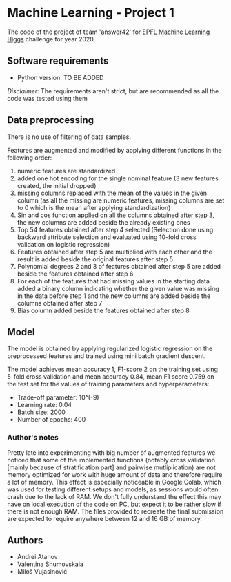 # Machine Learning - Project 1

The code of the project of team 'answer42' for [EPFL Machine Learning Higgs](https://www.aicrowd.com/challenges/epfl-machine-learning-higgs) challenge for year 2020.

## Software requirements

* Python version: TO BE ADDED

_Disclaimer_: The requirements aren't strict, but are recommended as all the code was tested using them

## Data preprocessing

There is no use of filtering of data samples.

Features are augmented and modified by applying different functions in the following order:

1. numeric features are standardized
2. added one hot encoding for the single nominal feature (3 new features created, the initial dropped)
3. missing columns replaced with the mean of the values in the given column (as all the missing are numeric features, missing columns are set to 0 which is the mean after applying standardization)
4. Sin and cos function applied on all the columns obtained after step 3, the new columns are added beside the already existing ones
5. Top 54 features obtained after step 4 selected (Selection done using backward attribute selection and evaluated using $10$-fold cross validation on logistic regression)
6. Features obtained after step 5 are multiplied with each other and the result is added beside the original features after step 5
7. Polynomial degrees 2 and 3 of features obtained after step 5 are added beside the features obtained after step 6
8. For each of the features that had missing values in the starting data added a binary column indicating whether the given value was missing in the data before step 1 and the new columns are added beside the columns obtained after step 7
9. Bias column added beside the features obtained after step 8

## Model

The model is obtained by applying regularized logistic regression on the preprocessed features and trained using mini batch gradient descent.

The model achieves mean accuracy 1, F1-score 2 on the training set using 5-fold cross validation and mean accuracy 0.84, mean F1 score 0.759 on the test set for the values of training parameters and hyperparameters:

* Trade-off parameter: 10^(-9)
* Learning rate: 0.04
* Batch size: 2000
* Number of epochs: 400

### Author's notes

Pretty late into experimenting with big number of augmented features we noticed that some of the implemented functions (notably cross validation [mainly because of stratification part] and pairwise mutliplication) are not memory optimized for work with huge amount of data and therefore require a lot of memory. This effect is especially noticeable in Google Colab, which was used for testing different setups and models, as sessions would often crash due to the lack of RAM. We don't fully understand the effect this may have on local execution of the code on PC, but expect it to be rather slow if there is not enough RAM. The  files provided to recreate the final submission are expected to require anywhere between 12 and 16 GB of memory.

## Authors

* Andrei Atanov
* Valentina Shumovskaia
* Miloš Vujasinović
